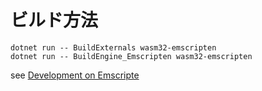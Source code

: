 ビルド方法
========

```
dotnet run -- BuildExternals wasm32-emscripten
dotnet run -- BuildEngine_Emscripten wasm32-emscripten
```

see [Development on Emscripte](./Development-Emscripten.md)

